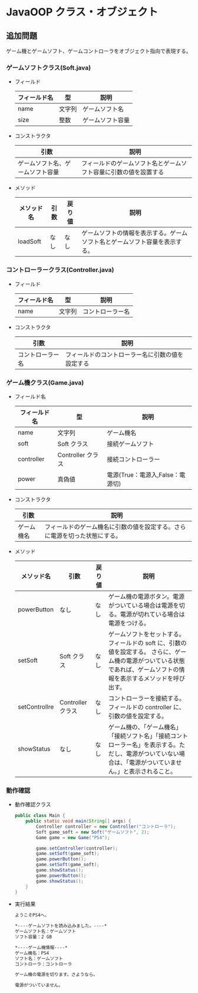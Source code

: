 # JavaOOP クラス・オブジェクト

## 追加問題

ゲーム機とゲームソフト、ゲームコントローラをオブジェクト指向で表現する。

### ゲームソフトクラス(Soft.java)

- フィールド

  | フィールド名 | 型     | 説明             |
  | ------------ | ------ | ---------------- |
  | name         | 文字列 | ゲームソフト名   |
  | size         | 整数   | ゲームソフト容量 |

- コンストラクタ

  | 引数                             | 説明                                                             |
  | -------------------------------- | ---------------------------------------------------------------- |
  | ゲームソフト名、ゲームソフト容量 | フィールドのゲームソフト名とゲームソフト容量に引数の値を設置する |

- メソッド

  | メソッド名 | 引数 | 戻り値 | 説明                                                                       |
  | ---------- | ---- | ------ | -------------------------------------------------------------------------- |
  | loadSoft   | なし | なし   | ゲームソフトの情報を表示する。ゲームソフト名とゲームソフト容量を表示する。 |

### コントローラークラス(Controller.java)

- フィールド

  | フィールド名 | 型     | 説明             |
  | ------------ | ------ | ---------------- |
  | name         | 文字列 | コントローラー名 |

- コンストラクタ

  | 引数             | 説明                                             |
  | ---------------- | ------------------------------------------------ |
  | コントローラー名 | フィールドのコントローラー名に引数の値を設定する |

### ゲーム機クラス(Game.java)

- フィールド名

  | フィールド名 | 型                | 説明                             |
  | ------------ | ----------------- | -------------------------------- |
  | name         | 文字列            | ゲーム機名                       |
  | soft         | Soft クラス       | 接続ゲームソフト                 |
  | controller   | Controller クラス | 接続コントローラー               |
  | power        | 真偽値            | 電源(True：電源入,False：電源切) |

- コンストラクタ

  | 引数       | 説明                                                                       |
  | ---------- | -------------------------------------------------------------------------- |
  | ゲーム機名 | フィールドのゲーム機名に引数の値を設定する。さらに電源を切った状態にする。 |

- メソッド

  | メソッド名    | 引数              | 戻り値 | 説明                                                                                                                                                                  |
  | ------------- | ----------------- | ------ | --------------------------------------------------------------------------------------------------------------------------------------------------------------------- |
  | powerButton   | なし              | なし   | ゲーム機の電源ボタン。電源がついている場合は電源を切る。電源が切れている場合は電源をつける。                                                                          |
  | setSoft       | Soft クラス       | なし   | ゲームソフトをセットする。フィールドの soft に、引数の値を設定する。 さらに、ゲーム機の電源がついている状態であれば、ゲームソフトの情報を表示するメソッドを呼び出す。 |
  | setControllre | Controller クラス | なし   | コントローラーを接続する。フィールドの controller に、引数の値を設定する。                                                                                            |
  | showStatus    | なし              | なし   | ゲーム機の、「ゲーム機名」「接続ソフト名」「接続コントローラー名」を表示する。ただし、電源がついていない場合は、「電源がついていません。」と表示されること。          |

### 動作確認

- 動作確認クラス

  ```java
  public class Main {
      public static void main(String[] args) {
          Controller controller = new Controller("コントローラ");
          Soft game_soft = new Soft("ゲームソフト", 2);
          Game game = new Game("PS4");

          game.setController(controller);
          game.setSoft(game_soft);
          game.powerButton();
          game.setSoft(game_soft);
          game.showStatus();
          game.powerButton();
          game.showStatus();
      }
  }

  ```

- 実行結果

  ```bash
  ようこそPS4へ。

  *----ゲームソフトを読み込みました。----*
  ゲームソフト名：ゲームソフト
  ソフト容量：2 GB

  *----ゲーム機情報----*
  ゲーム機名：PS4
  ソフト名：ゲームソフト
  コントローラ：コントローラ

  ゲーム機の電源を切ります。さようなら。

  電源がついていません。
  ```
